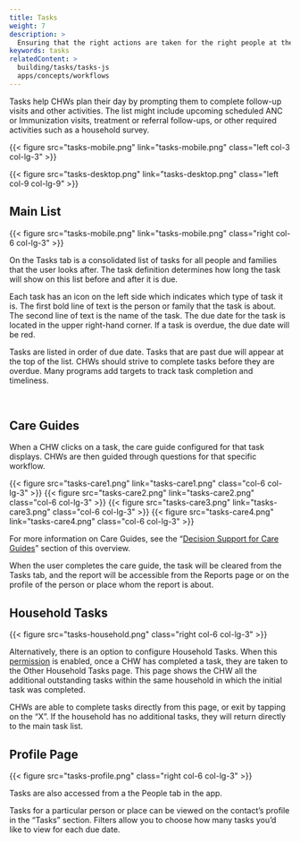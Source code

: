 ```yaml
---
title: Tasks
weight: 7
description: >
  Ensuring that the right actions are taken for the right people at the right time
keywords: tasks
relatedContent: >
  building/tasks/tasks-js
  apps/concepts/workflows
---
```


Tasks help CHWs plan their day by prompting them to complete follow-up visits and other activities. The list might include upcoming scheduled ANC or Immunization visits, treatment or referral follow-ups, or other required activities such as a household survey.

{{< figure src="tasks-mobile.png" link="tasks-mobile.png" class="left col-3 col-lg-3" >}}

{{< figure src="tasks-desktop.png" link="tasks-desktop.png" class="left col-9 col-lg-9" >}}


## Main List

{{< figure src="tasks-mobile.png" link="tasks-mobile.png" class="right col-6 col-lg-3" >}}

On the Tasks tab is a consolidated list of tasks for all people and families that the user looks after. The task definition determines how long the task will show on this list before and after it is due.

Each task has an icon on the left side which indicates which type of task it is. The first bold line of text is the person or family that the task is about. The second line of text is the name of the task. The due date for the task is located in the upper right-hand corner. If a task is overdue, the due date will be red.

Tasks are listed in order of due date. Tasks that are past due will appear at the top of the list. CHWs should strive to complete tasks before they are overdue. Many programs add targets to track task completion and timeliness.


<br clear="all">

## Care Guides

When a CHW clicks on a task, the care guide configured for that task displays. CHWs are then guided through questions for that specific workflow.

<div class="container">
  <div class="row">
{{< figure src="tasks-care1.png" link="tasks-care1.png" class="col-6 col-lg-3" >}}
{{< figure src="tasks-care2.png" link="tasks-care2.png" class="col-6 col-lg-3" >}}
{{< figure src="tasks-care3.png" link="tasks-care3.png" class="col-6 col-lg-3" >}}
{{< figure src="tasks-care4.png" link="tasks-care4.png" class="col-6 col-lg-3" >}}
  </div>
</div>

For more information on Care Guides, see the “[Decision Support for Care Guides]()” section of this overview. 

When the user completes the care guide, the task will be cleared from the Tasks tab, and the report will be accessible from the Reports page or on the profile of the person or place whom the report is about.

## Household Tasks
    
{{< figure src="tasks-household.png" class="right col-6 col-lg-3" >}}
    
Alternatively, there is an option to configure Household Tasks. When this [permission](https://docs.communityhealthtoolkit.org/apps/reference/app-settings/user-permissions/) is enabled, once a CHW has completed a task, they are taken to the Other Household Tasks page. This page shows the CHW all the additional outstanding tasks within the same household in which the initial task was completed.

CHWs are able to complete tasks directly from this page, or exit by tapping on the “X”. If the household has no additional tasks, they will return directly to the main task list.
    
## Profile Page

{{< figure src="tasks-profile.png" class="right col-6 col-lg-3" >}}

Tasks are also accessed from a the People tab in the app.

Tasks for a particular person or place can be viewed on the contact’s profile in the “Tasks” section. Filters allow you to choose how many tasks you’d like to view for each due date.

<br clear="all">
